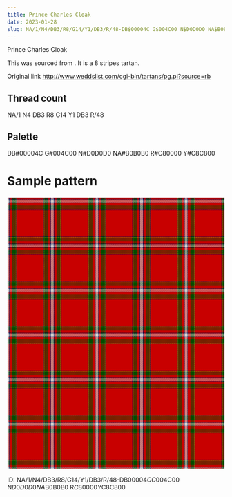 ```yaml
---
title: Prince Charles Cloak
date: 2023-01-28
slug: NA/1/N4/DB3/R8/G14/Y1/DB3/R/48-DB$00004C G$004C00 N$D0D0D0 NA$B0B0B0 R$C80000 Y$C8C800
---
```

Prince Charles Cloak

This was sourced from <no value>.  It is a 8 stripes tartan.

Original link http://www.weddslist.com/cgi-bin/tartans/pg.pl?source=rb

## Thread count
NA/1 N4 DB3 R8 G14 Y1 DB3 R/48

## Palette
DB#00004C G#004C00 N#D0D0D0 NA#B0B0B0 R#C80000 Y#C8C800

# Sample pattern

![Tartan detail](tartan.png "NA/1 N4 DB3 R8 G14 Y1 DB3 R/48 tartan")

ID: NA/1/N4/DB3/R8/G14/Y1/DB3/R/48-DB$00004C G$004C00 N$D0D0D0 NA$B0B0B0 R$C80000 Y$C8C800